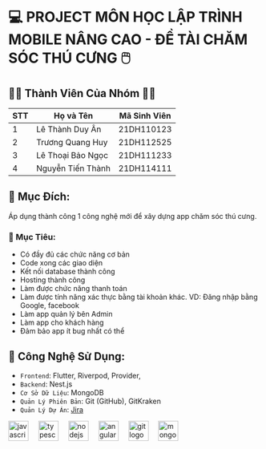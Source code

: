 # :computer: **PROJECT MÔN HỌC LẬP TRÌNH MOBILE NÂNG CAO - ĐỀ TÀI CHĂM SÓC THÚ CƯNG** :computer_mouse:

## :man_technologist: **Thành Viên Của Nhóm** :woman_technologist:
|STT    | Họ và Tên          | Mã Sinh Viên |
|---    |--------------------|--------------|
|1    | Lê Thành Duy Ân | 21DH110123   |
|2    | Trương Quang Huy | 21DH112525   |
|3    | Lê Thoại Bảo Ngọc | 21DH111233 |
|4    | Nguyễn Tiến Thành | 21DH114111 |

## :dart: **Mục Đích:** 
Áp dụng thành công 1 công nghệ mới để xây dựng app chăm sóc thú cưng.

### :pushpin: Mục Tiêu: 
- Có đầy đủ các chức năng cơ bản
- Code xong các giao diện
- Kết nối database thành công
- Hosting thành công
- Làm được chức năng thanh toán
- Làm được tính năng xác thực bằng tài khoản khác. VD: Đăng nhập bằng Google, facebook
- Làm app quản lý bên Admin
- Làm app cho khách hàng
- Đảm bảo app ít bug nhất có thể

## :toolbox: **Công Nghệ Sử Dụng:**
- `Frontend`: Flutter, Riverpod, Provider, 
- `Backend`: Nest.js
- `Cơ Sở Dữ Liệu`: MongoDB
- `Quản Lý Phiên Bản`: Git (GitHub), GitKraken
- `Quản Lý Dự Án`: [Jira](https://lethanhduyan-huflit.atlassian.net/jira/software/projects/ZONE/boards/7?selectedIssue=ZONE-57)
<div align="left">
  <img src="https://cdn.jsdelivr.net/gh/devicons/devicon/icons/javascript/javascript-original.svg" height="40" alt="javascript logo"  />
  <img width="12" />
  <img src="https://cdn.jsdelivr.net/gh/devicons/devicon/icons/typescript/typescript-original.svg" height="40" alt="typescript logo"  />
  <img width="12" />
  <img src="https://cdn.jsdelivr.net/gh/devicons/devicon/icons/nestjs/nestjs-original.svg" height="40" alt="nodejs logo"  />
  <img width="12" />
  <img src="https://cdn.jsdelivr.net/gh/devicons/devicon/icons/flutter/flutter-original.svg" height="40" alt="angularjs logo"  />
  <img width="12" />
  <img src="https://cdn.jsdelivr.net/gh/devicons/devicon/icons/git/git-original.svg" height="40" alt="git logo"  />
  <img width="12" />
  <img src="https://cdn.jsdelivr.net/gh/devicons/devicon/icons/mongodb/mongodb-original.svg" height="40" alt="mongodb logo"  />
  <img width="12" />
</div>
